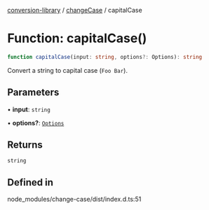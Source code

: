 [conversion-library](../../../globals.md) / [changeCase](../index.md) / capitalCase

# Function: capitalCase()

```ts
function capitalCase(input: string, options?: Options): string
```

Convert a string to capital case (`Foo Bar`).

## Parameters

• **input**: `string`

• **options?**: [`Options`](../interfaces/Options.md)

## Returns

`string`

## Defined in

node\_modules/change-case/dist/index.d.ts:51
